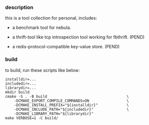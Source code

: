 ### description
this is a tool collection for personal, includes:

- a benchmark tool for nebula.

- a thrift-tool like tcp introspection tool working for fbthrift. (PEND)

- a redis-protocol-compatible key-value store. (PEND)

### build

to build, run these scripts like below:

```
installdir=...
includedir=...
librarydir=...
mkdir build
cmake -S . -B build                                    \
    -DCMAKE_EXPORT_COMPILE_COMMANDS=ON                 \
    -DCMAKE_INSTALL_PREFIX="${installdir}"             \
    -DCMAKE_INCLUDE_PATH="${includedir}"               \
    -DCMAKE_LIBRARY_PATH="${librarydir}"
make VERBOSE=1 -C build/
```

